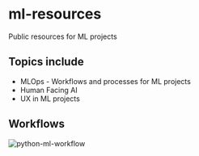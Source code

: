# ml-resources
Public resources for ML projects 

## Topics include
* MLOps - Workflows and processes for ML projects
* Human Facing AI
* UX in ML projects

## Workflows

![python-ml-workflow](https://user-images.githubusercontent.com/394409/150747477-88011a9c-ae83-4cc5-a52c-8e8611115d47.jpg)
